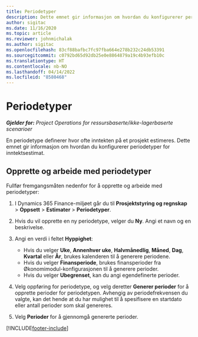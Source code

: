 ```yaml
---
title: Periodetyper
description: Dette emnet gir informasjon om hvordan du konfigurerer periodetyper for inntektsestimat.
author: sigitac
ms.date: 11/16/2020
ms.topic: article
ms.reviewer: johnmichalak
ms.author: sigitac
ms.openlocfilehash: 83cf88bafbc7fc97fba664e278b232c24db53391
ms.sourcegitcommit: c0792bd65d92db25e0e8864879a19c4b93efb10c
ms.translationtype: HT
ms.contentlocale: nb-NO
ms.lasthandoff: 04/14/2022
ms.locfileid: "8580468"
---
```

# <a name="period-types"></a>Periodetyper

_**Gjelder for:** Project Operations for ressursbaserte/ikke-lagerbaserte scenarioer_

En periodetype definerer hvor ofte inntekten på et prosjekt estimeres. Dette emnet gir informasjon om hvordan du konfigurerer periodetyper for inntektsestimat. 

## <a name="create-and-work-with-period-types"></a>Opprette og arbeide med periodetyper
Fullfør fremgangsmåten nedenfor for å opprette og arbeide med periodetyper:

1. I Dynamics 365 Finance-miljøet går du til **Prosjektstyring og regnskap** > **Oppsett** > **Estimater** > **Periodetyper**.
2. Hvis du vil opprette en ny periodetype, velger du **Ny**. Angi et navn og en beskrivelse.
3. Angi en verdi i feltet **Hyppighet**:

    - Hvis du velger **Uke**, **Annenhver uke**, **Halvmånedlig**, **Måned**, **Dag**, **Kvartal** eller **År**, brukes kalenderen til å generere periodene. 
    - Hvis du velger **Finansperiode**, brukes finansperioder fra Økonomimodul-konfigurasjonen til å generere perioder.
    - Hvis du velger **Ubegrenset**, kan du angi egendefinerte perioder.
4. Velg oppføring for periodetype, og velg deretter **Generer perioder** for å opprette perioder for periodetypen. Avhengig av periodefrekvensen du valgte, kan det hende at du har mulighet til å spesifisere en startdato eller antall perioder som skal genereres.
5. Velg **Perioder** for å gjennomgå genererte perioder.



[!INCLUDE[footer-include](../includes/footer-banner.md)]